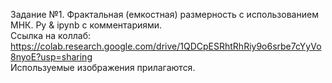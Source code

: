 Задание №1. Фрактальная (емкостная) размерность с использованием МНК. Py & ipynb с комментариями.<br/>
Ссылка на коллаб: https://colab.research.google.com/drive/1QDCpESRhtRhRiy9o6srbe7cYyVo8nyoE?usp=sharing <br/>
Используемые изображения прилагаются.
